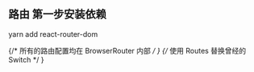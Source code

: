 ##  路由 第一步安装依赖
yarn add react-router-dom

  {/* 所有的路由配置均在 BrowserRouter 内部 */ }
  {/* 使用 Routes 替换曾经的 Switch */ }

  